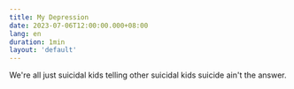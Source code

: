 ```yaml
---
title: My Depression
date: 2023-07-06T12:00:00.000+08:00
lang: en
duration: 1min
layout: 'default'
---
```


We're all just suicidal kids telling other suicidal kids suicide ain't the answer.
